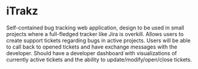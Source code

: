 # iTrakz
Self-contained bug tracking web application, design to be used in small projects where a full-fledged tracker like Jira is overkill. Allows users to create support tickets regarding bugs in active projects. Users will be able to call back to opened tickets and have exchange messages with the developer. Should have a developer dashboard with visualizations of currently active tickets and the ability to update/modify/open/close tickets.
